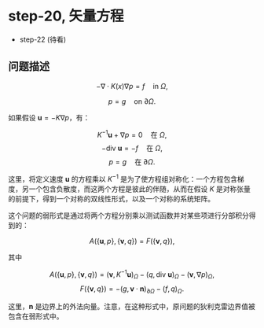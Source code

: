 # step-20, 矢量方程

* step-22 (待看)

## 问题描述

$$
-\nabla \cdot K(x) \nabla p = f \quad \text{in } \Omega,
$$

$$
p = g \quad \text{on } \partial \Omega.
$$



如果假设 $\mathbf{u} = -K \nabla p$，有：


$$
K^{-1} \mathbf{u} + \nabla p = 0 \quad \text{在 } \Omega,
$$
$$
-\text{div } \mathbf{u} = -f \quad \text{在 } \Omega,
$$
$$
p = g \quad \text{在 } \partial \Omega.
$$

这里，将定义速度 $\mathbf{u}$ 的方程乘以 $K^{-1}$ 是为了使方程组对称化：一个方程包含梯度，另一个包含负散度，而这两个方程是彼此的伴随，从而在假设 $K$ 是对称张量的前提下，得到一个对称的双线性形式，以及一个对称的系统矩阵。

这个问题的弱形式是通过将两个方程分别乘以测试函数并对某些项进行分部积分得到的：

$$
A(\{\mathbf{u}, p\}, \{\mathbf{v}, q\}) = F(\{\mathbf{v}, q\}),
$$

其中

$$
A(\{\mathbf{u}, p\}, \{\mathbf{v}, q\}) = (\mathbf{v}, K^{-1} \mathbf{u})_\Omega - (q, \text{div } \mathbf{u})_\Omega - (\mathbf{v}, \nabla p)_\Omega,
$$
$$
F(\{\mathbf{v}, q\}) = -(g, \mathbf{v} \cdot \mathbf{n})_{\partial \Omega} - (f, q)_\Omega.
$$

这里，$\mathbf{n}$ 是边界上的外法向量。注意，在这种形式中，原问题的狄利克雷边界值被包含在弱形式中。

<!--stackedit_data:
eyJoaXN0b3J5IjpbNzExOTcwNjY2LDE5NjI0NTM0NDEsNzcyNz
g3MjA1LDE3NDA0MDkzNTldfQ==
-->
